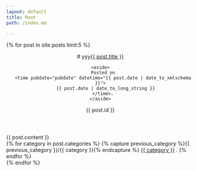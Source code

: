 ```yaml
---
layout: default
title: Root
path: /index.md

---
```


{% for post in site.posts limit:5 %}
<article markdown="1">
<header markdown="1">
# yyy<a href="{{ post.url }}">{{ post.title }}</a>

    <aside>
      Posted on
      <time pubdate="pubdate" datetime="{{ post.date | date_to_xmlschema }}">
        {{ post.date | date_to_long_string }}
      </time>.
    </aside>
  {{ post.id }}
  </header>
  {{ post.content }}
  <nav>
    {% for category in post.categories %}
    {% capture previous_category %}{{ previous_category }}/{{ category }}{% endcapture %}
    <a href="{{ previous_category }}">{{ category }}</a> .
    {% endfor %}
  </nav>
</article>
{% endfor %}